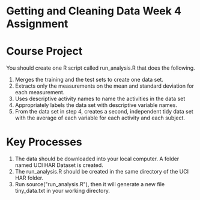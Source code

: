 # Getting and Cleaning Data Week 4 Assignment

# Course Project

You should create one R script called run_analysis.R that does the following.
 1. Merges the training and the test sets to create one data set.
 2. Extracts only the measurements on the mean and standard deviation for each measurement.
 3. Uses descriptive activity names to name the activities in the data set
 4. Appropriately labels the data set with descriptive variable names.
 5. From the data set in step 4, creates a second, independent tidy data set with the average of each variable for each activity and each subject.
 
 # Key Processes
 1. The data should be downloaded into your local computer. A folder named UCI HAR Dataset is created.
 2. The run_analysis.R should be created in the same directory of the UCI HAR folder.
 3. Run source("run_analysis.R"), then it will generate a new file tiny_data.txt in your working directory.
 




